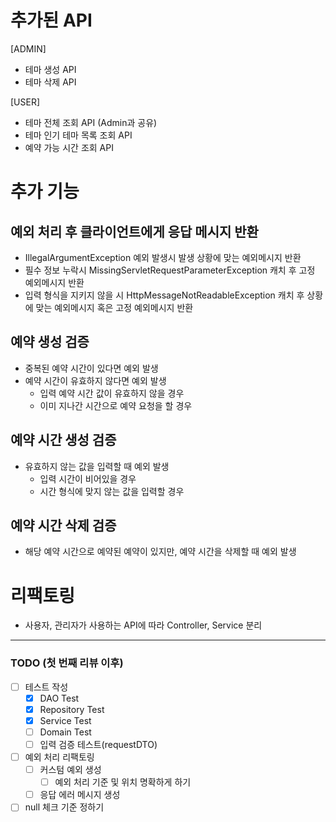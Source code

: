# 추가된 API

[ADMIN]
- 테마 생성 API
- 테마 삭제 API

[USER]
- 테마 전체 조회 API (Admin과 공유)
- 테마 인기 테마 목록 조회 API
- 예약 가능 시간 조회 API

# 추가 기능

## 예외 처리 후 클라이언트에게 응답 메시지 반환
- IllegalArgumentException 예외 발생시 발생 상황에 맞는 예외메시지 반환
- 필수 정보 누락시 MissingServletRequestParameterException 캐치 후 고정 예외메시지 반환
- 입력 형식을 지키지 않을 시 HttpMessageNotReadableException 캐치 후 상황에 맞는 예외메시지 혹은 고정 예외메시지 반환

## 예약 생성 검증
- 중복된 예약 시간이 있다면 예외 발생
- 예약 시간이 유효하지 않다면 예외 발생
  - 입력 예약 시간 값이 유효하지 않을 경우
  - 이미 지나간 시간으로 예약 요청을 할 경우

## 예약 시간 생성 검증
- 유효하지 않는 값을 입력할 때 예외 발생
  - 입력 시간이 비어있을 경우
  - 시간 형식에 맞지 않는 값을 입력할 경우

## 예약 시간 삭제 검증
- 해당 예약 시간으로 예약된 예약이 있지만, 예약 시간을 삭제할 때 예외 발생

# 리팩토링
- 사용자, 관리자가 사용하는 API에 따라 Controller, Service 분리

---

### TODO (첫 번째 리뷰 이후)
- [ ] 테스트 작성
  - [x] DAO Test
  - [x] Repository Test
  - [x] Service Test
  - [ ] Domain Test
  - [ ] 입력 검증 테스트(requestDTO)
- [ ] 예외 처리 리팩토링
  - [ ] 커스텀 예외 생성
    - [ ] 예외 처리 기준 및 위치 명확하게 하기
  - [ ] 응답 에러 메시지 생성
- [ ] null 체크 기준 정하기
